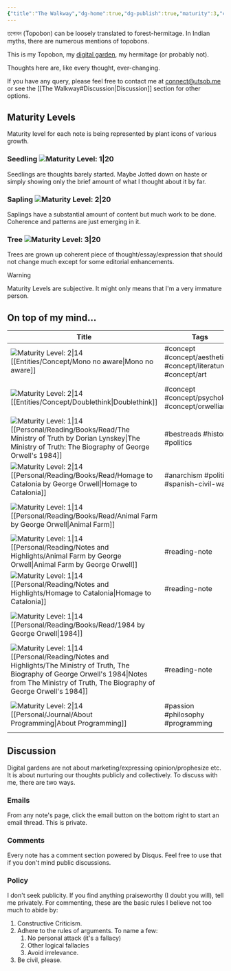```yaml
---
{"title":"The Walkway","dg-home":true,"dg-publish":true,"maturity":3,"created":"2023-01-02T21:30:15+06:00","updated":"2023-01-19T00:17:27+06:00","dg-metatags":{"description":"Utsob's Digital Garden","og:description":"Utsob's Digital Garden"},"permalink":"/the-walkway/","metatags":{"description":"Utsob's Digital Garden","og:description":"Utsob's Digital Garden"},"tags":["gardenEntry"],"dgPassFrontmatter":true}
---
```


তপোবন (Topobon) can be loosely translated to forest-hermitage. In Indian myths, there are numerous mentions of topobons.

This is my Topobon, my [digital garden](https://cagrimmett.com/notes/2020/11/08/what-are-digital-gardens/), my hermitage (or probably not).

Thoughts here are, like every thought, ever-changing.

If you have any query, please feel free to contact me at [connect@utsob.me](mailto:connect@utsob.me) or see the [[The Walkway#Discussion\|Discussion]] section for other options.

## Maturity Levels
Maturity level for each note is being represented by plant icons of various growth.

### Seedling ![Maturity Level: 1|20](https://topobon.utsob.me/img/tree-1.svg)
Seedlings are thoughts barely started. Maybe Jotted down on haste or simply showing only the brief amount of what I thought about it by far.

### Sapling ![Maturity Level: 2|20](https://topobon.utsob.me/img/tree-2.svg)
Saplings have a substantial amount of content but much work to be done. Coherence and patterns are just emerging in it.

### Tree ![Maturity Level: 3|20](https://topobon.utsob.me/img/tree-3.svg)
Trees are grown up coherent piece of thought/essay/expression that should not change much except for some editorial enhancements.


> [!Warning] 
> Maturity Levels are subjective. It might only means that I'm a very immature person.


## On top of my mind…
| Title                                                                                                                                                                                                                                                | Tags                                                          | Updated                                                   | Created                                                   |
| ---------------------------------------------------------------------------------------------------------------------------------------------------------------------------------------------------------------------------------------------------- | ------------------------------------------------------------- | --------------------------------------------------------- | --------------------------------------------------------- |
| ![Maturity Level: 2\|14](https://topobon.utsob.me/img/tree-2.svg) [[Entities/Concept/Mono no aware\|Mono no aware]]                                                                                                                               | #concept #concept/aesthetics #concept/literature #concept/art | <center><small>Jan 19, 2023<hr/>04:49 pm</small></center> | <center><small>Dec 28, 2022<hr/>11:32 am</small></center> |
| ![Maturity Level: 2\|14](https://topobon.utsob.me/img/tree-2.svg) [[Entities/Concept/Doublethink\|Doublethink]]                                                                                                                                   | #concept #concept/psychology #concept/orwellian               | <center><small>Jan 19, 2023<hr/>04:35 pm</small></center> | <center><small>Jan 19, 2023<hr/>04:02 pm</small></center> |
| ![Maturity Level: 1\|14](https://topobon.utsob.me/img/tree-1.svg) [[Personal/Reading/Books/Read/The Ministry of Truth by Dorian Lynskey\|The Ministry of Truth: The Biography of George Orwell's 1984]]                                           | #bestreads #history #politics                                 | <center><small>Jan 19, 2023<hr/>04:34 pm</small></center> | <center><small>Jul 07, 2019<hr/>12:00 am</small></center> |
| ![Maturity Level: 2\|14](https://topobon.utsob.me/img/tree-2.svg) [[Personal/Reading/Books/Read/Homage to Catalonia by George Orwell\|Homage to Catalonia]]                                                                                       | #anarchism #politics #spanish-civil-war                       | <center><small>Jan 19, 2023<hr/>04:34 pm</small></center> | <center><small>Jan 24, 2019<hr/>12:00 am</small></center> |
| ![Maturity Level: 1\|14](https://topobon.utsob.me/img/tree-1.svg) [[Personal/Reading/Books/Read/Animal Farm by George Orwell\|Animal Farm]]                                                                                                       |                                                               | <center><small>Jan 19, 2023<hr/>04:32 pm</small></center> | <center><small>Mar 22, 2016<hr/>12:00 am</small></center> |
| ![Maturity Level: 1\|14](https://topobon.utsob.me/img/tree-1.svg) [[Personal/Reading/Notes and Highlights/Animal Farm by George Orwell\|Animal Farm by George Orwell]]                                                                            | #reading-note                                                 | <center><small>Jan 19, 2023<hr/>04:29 pm</small></center> | <center><small>Aug 27, 2017<hr/>06:23 pm</small></center> |
| ![Maturity Level: 1\|14](https://topobon.utsob.me/img/tree-1.svg) [[Personal/Reading/Notes and Highlights/Homage to Catalonia\|Homage to Catalonia]]                                                                                              | #reading-note                                                 | <center><small>Jan 19, 2023<hr/>04:27 pm</small></center> | <center><small>Mar 22, 2029<hr/>05:48 pm</small></center> |
| ![Maturity Level: 1\|14](https://topobon.utsob.me/img/tree-1.svg) [[Personal/Reading/Books/Read/1984 by George Orwell\|1984]]                                                                                                                     |                                                               | <center><small>Jan 19, 2023<hr/>04:24 pm</small></center> | <center><small>Nov 29, 2015<hr/>12:00 am</small></center> |
| ![Maturity Level: 1\|14](https://topobon.utsob.me/img/tree-1.svg) [[Personal/Reading/Notes and Highlights/The Ministry of Truth, The Biography of George Orwell's 1984\|Notes from The Ministry of Truth, The Biography of George Orwell's 1984]] | #reading-note                                                 | <center><small>Jan 19, 2023<hr/>04:21 pm</small></center> | <center><small>Oct 14, 2019<hr/>05:44 pm</small></center> |
| ![Maturity Level: 2\|14](https://topobon.utsob.me/img/tree-2.svg) [[Personal/Journal/About Programming\|About Programming]]                                                                                                                       | #passion #philosophy #programming                             | <center><small>Jan 19, 2023<hr/>03:15 pm</small></center> | <center><small>Oct 04, 2018<hr/>07:41 am</small></center> |

## Discussion
Digital gardens are not about marketing/expressing opinion/prophesize etc. It is about nurturing our thoughts publicly and collectively. To discuss with me, there are two ways.

### Emails
From any note's page, click the email button on the bottom right to start an email thread. This is private.

### Comments
Every note has a comment section powered by Disqus. Feel free to use that if you don't mind public discussions.

### Policy
I don't seek publicity. If you find anything praiseworthy (I doubt you will), tell me privately. For commenting, these are the basic rules I believe not too much to abide by:
1. Constructive Criticism.
2. Adhere to the rules of arguments. To name a few:
    1. No personal attack (it's a fallacy)
    2. Other logical fallacies
    3. Avoid irrelevance.
3. Be civil, please.
